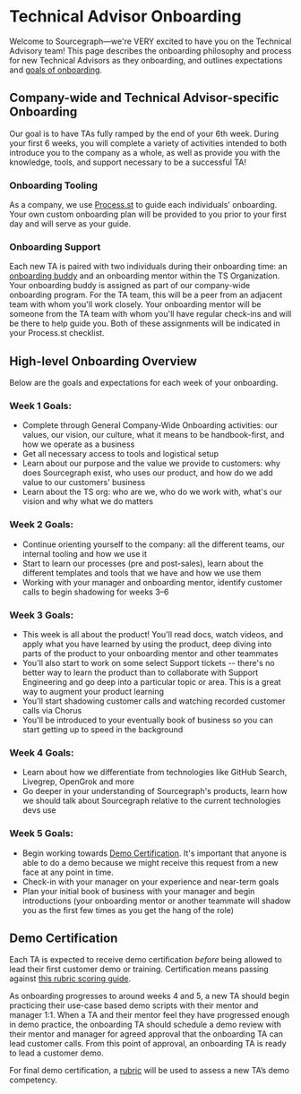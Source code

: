 # Technical Advisor Onboarding

Welcome to Sourcegraph—we're VERY excited to have you on the Technical Advisory team! This page describes the onboarding philosophy and process for new Technical Advisors as they onboarding, and outlines expectations and [goals of onboarding](#high-level-onboarding-overview).

## Company-wide and Technical Advisor-specific Onboarding

Our goal is to have TAs fully ramped by the end of your 6th week. During your first 6 weeks, you will complete a variety of activities intended to both introduce you to the company as a whole, as well as provide you with the knowledge, tools, and support necessary to be a successful TA!

### Onboarding Tooling

As a company, we use [Process.st](https://app.process.st/reports/) to guide each individuals' onboarding. Your own custom onboarding plan will be provided to you prior to your first day and will serve as your guide.

### Onboarding Support

Each new TA is paired with two individuals during their onboarding time: an [onboarding buddy](../../../../people-talent/buddy-program.md) and an onboarding mentor within the TS Organization. Your onboarding buddy is assigned as part of our company-wide onboarding program. For the TA team, this will be a peer from an adjacent team with whom you'll work closely. Your onboarding mentor will be someone from the TA team with whom you'll have regular check-ins and will be there to help guide you. Both of these assignments will be indicated in your Process.st checklist.

## High-level Onboarding Overview

Below are the goals and expectations for each week of your onboarding.

### Week 1 Goals:

- Complete through General Company-Wide Onboarding activities: our values, our vision, our culture, what it means to be handbook-first, and how we operate as a business
- Get all necessary access to tools and logistical setup
- Learn about our purpose and the value we provide to customers: why does Sourcegraph exist, who uses our product, and how do we add value to our customers' business
- Learn about the TS org: who are we, who do we work with, what's our vision and why what we do matters

### Week 2 Goals:

- Continue orienting yourself to the company: all the different teams, our internal tooling and how we use it
- Start to learn our processes (pre and post-sales), learn about the different templates and tools that we have and how we use them
- Working with your manager and onboarding mentor, identify customer calls to begin shadowing for weeks 3–6

### Week 3 Goals:

- This week is all about the product! You'll read docs, watch videos, and apply what you have learned by using the product, deep diving into parts of the product to your onboarding mentor and other teammates
- You'll also start to work on some select Support tickets -- there's no better way to learn the product than to collaborate with Support Engineering and go deep into a particular topic or area. This is a great way to augment your product learning
- You'll start shadowing customer calls and watching recorded customer calls via Chorus
- You'll be introduced to your eventually book of business so you can start getting up to speed in the background

### Week 4 Goals:

- Learn about how we differentiate from technologies like GitHub Search, Livegrep, OpenGrok and more
- Go deeper in your understanding of Sourcegraph's products, learn how we should talk about Sourcegraph relative to the current technologies devs use

### Week 5 Goals:

- Begin working towards [Demo Certification](#demo-certification). It's important that anyone is able to do a demo because we might receive this request from a new face at any point in time.
- Check-in with your manager on your experience and near-term goals
- Plan your initial book of business with your manager and begin introductions (your onboarding mentor or another teammate will shadow you as the first few times as you get the hang of the role)

## Demo Certification

Each TA is expected to receive demo certification _before_ being allowed to lead their first customer demo or training. Certification means passing against [this rubric scoring guide](https://docs.google.com/document/d/1qZ4ctMFcjzDN8fdfKXO3_LcLjRb6UHG6WOWGEbrMmLE/edit).

As onboarding progresses to around weeks 4 and 5, a new TA should begin practicing their use-case based demo scripts with their mentor and manager 1:1. When a TA and their mentor feel they have progressed enough in demo practice, the onboarding TA should schedule a demo review with their mentor and manager for agreed approval that the onboarding TA can lead customer calls. From this point of approval, an onboarding TA is ready to lead a customer demo.

For final demo certification, a [rubric](https://docs.google.com/spreadsheets/d/1sS9asPWG0Dm-mNKtoum1TRTyiPLsb98i-_g4ZNDbGHg/edit#gid=0) will be used to assess a new TA’s demo competency.
